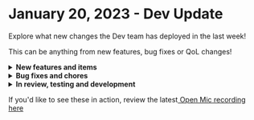 # January 20, 2023 - Dev Update

Explore what new changes the Dev team has deployed in the last week!

This can be anything from new features, bug fixes or QoL changes!

<details>

<summary><strong>New features and items</strong></summary>

* Added a “Time Saved” feature to workflows

</details>

<details>

<summary><strong>Bug fixes and chores</strong></summary>

* Replace backend for cloning and syncing to fix bugs and pave the way for Crate improvements
* Fix a bug where users are sometimes shown a blank screen with `check.state` as the only content on login
* Fixed a bug with dynamic options for HaloPSA
* Fixed a bug with SentinelOne
* Added a redirect to an error page on login failure
* Datto RMM integration was not displaying a helpful error message when not properly configured. The error message is now more descriptive.
* Fixed a couple small bugs with bulk editing workflow tags, like the colors not displaying properly
* Database maintenance to fix auto-vacuum function and TaskLog records missing a foreign key to WorkflowExecution records
* Met with NinjaRMM to get sliding authentication tokens for our client\_id. Ninja users no longer have to re-authenticate every month!

</details>

<details>

<summary><strong>In review, testing and development</strong></summary>

* Fix a bug with ConnectWise Manage webhooks where ConnecWise will close the the connection before we’re able to read a large body resulting in an error seen on their side that could cause the hook to become disabled
* Add Rewst actions to List User Invites, List Users, List Forms
* Add a cron-job to periodically refresh Microsoft tokens so they don’t expire if they’re not used for an extended period of time
* Add Microsoft graph subscriptions as workflow triggers
* Small UX improvements for jinja trigger criteria
* Add the expected data type to workflow task fields

</details>

If you'd like to see these in action, review the latest[ Open Mic recording here](../../roc-open-mics/2023-roc-open-mics/january-20th-2023-backend-re-architecture-episode-ii-attack-of-the-clones.md)

